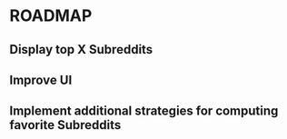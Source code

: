 # ROADMAP

## Display top X Subreddits
## Improve UI
## Implement additional strategies for computing favorite Subreddits